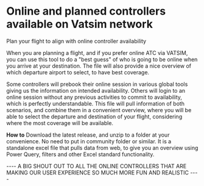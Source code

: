 # Online and planned controllers available on Vatsim network
Plan your flight to align with online controller availability
 
When you are planning a flight, and if you prefer online ATC via VATSIM, you can use this tool to do a "best guess" of who is going to be online when you arrive at your destination. The file will also provide a nice overview of which departure airport to select, to have best coverage.

Some controllers will prebook their online session in various global tools giving us the information on intended availability. Others will login to an online session without any previous activities to commit to availability, which is perfectly understandable. This file will pull information of both scenarios, and combine them in a convenient overview, where you will be able to select the departure and destination of your flight, considering where the most coverage will be available.

**How to**
Download the latest release, and unzip to a folder at your convenience. No need to put in community folder or similar. It is a standalone excel file that pulls data from web, to give you an overview using Power Query, filters and other Excel standard functionality.

---- A BIG SHOUT OUT TO ALL THE ONLINE CONTROLLERS THAT ARE MAKING OUR USER EXPERIENCE SO MUCH MORE FUN AND REALISTIC ----
